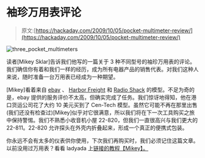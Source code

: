 # 袖珍万用表评论

> 原文:[https://hackaday.com/2009/10/05/pocket-multimeter-review/](https://hackaday.com/2009/10/05/pocket-multimeter-review/)

![three_pocket_multimeters](../Images/00b616fc3f526afc629aea4c5a36d5e4.png "three_pocket_multimeters")

读者[Mikey Sklar]告诉我们他写的一篇关于 3 种不同型号的袖珍万用表的评论。我们确信你有着和我们一样的经历，成为所有电器产品的销售代表。对我们这种人来说，随时准备一台万用表已经成为一种期望。

[Mikey]看着来自 [ebay](http://www.ebay.com/) 、 [Harbor Freight](http://www.harborfreight.com/) 和 [Radio Shack](http://www.radioshack.com) 的模型。不足为奇的是，ebay 提供的服务评价不太高，但确实完成了任务。我们惊讶地得知，他在港口货运公司花了大约 10 美元买到了 Cen-Tech 模型。虽然它可能不再在那里出售(我们还没有检查过)[Mikey]似乎对它很满意，所以我们将在下一次工具购买之旅中保持警惕。我们不熟悉小收音机小屋 22-820，但我们一直很高兴与我们更大的 22-811。22-820 允许探头在外壳内折叠起来，形成一个真正的便携式包装。

你永远不会有太多的仪表供你使用，下次我们再购买时，我们必须记住这篇文章。以前没用过万用表？看看 ladyada 上[链接的教程【Mikey】。](http://www.ladyada.net/learn/metertut/)